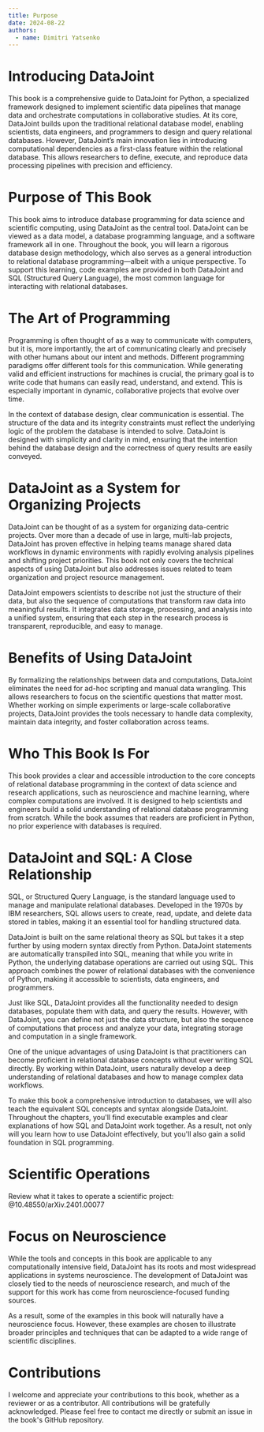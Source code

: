 ```yaml
---
title: Purpose
date: 2024-08-22
authors:
  - name: Dimitri Yatsenko
---
```


# Introducing DataJoint

This book is a comprehensive guide to DataJoint for Python, a specialized framework designed to implement scientific data pipelines that manage data and orchestrate computations in collaborative studies. At its core, DataJoint builds upon the traditional relational database model, enabling scientists, data engineers, and programmers to design and query relational databases. However, DataJoint’s main innovation lies in introducing computational dependencies as a first-class feature within the relational database. This allows researchers to define, execute, and reproduce data processing pipelines with precision and efficiency.

# Purpose of This Book

This book aims to introduce database programming for data science and scientific computing, using DataJoint as the central tool. DataJoint can be viewed as a data model, a database programming language, and a software framework all in one. Throughout the book, you will learn a rigorous database design methodology, which also serves as a general introduction to relational database programming—albeit with a unique perspective. To support this learning, code examples are provided in both DataJoint and SQL (Structured Query Language), the most common language for interacting with relational databases.

# The Art of Programming

Programming is often thought of as a way to communicate with computers, but it is, more importantly, the art of communicating clearly and precisely with other humans about our intent and methods. Different programming paradigms offer different tools for this communication. While generating valid and efficient instructions for machines is crucial, the primary goal is to write code that humans can easily read, understand, and extend. This is especially important in dynamic, collaborative projects that evolve over time.

In the context of database design, clear communication is essential. The structure of the data and its integrity constraints must reflect the underlying logic of the problem the database is intended to solve. DataJoint is designed with simplicity and clarity in mind, ensuring that the intention behind the database design and the correctness of query results are easily conveyed.

# DataJoint as a System for Organizing Projects

DataJoint can be thought of as a system for organizing data-centric projects. Over more than a decade of use in large, multi-lab projects, DataJoint has proven effective in helping teams manage shared data workflows in dynamic environments with rapidly evolving analysis pipelines and shifting project priorities. This book not only covers the technical aspects of using DataJoint but also addresses issues related to team organization and project resource management.

DataJoint empowers scientists to describe not just the structure of their data, but also the sequence of computations that transform raw data into meaningful results. It integrates data storage, processing, and analysis into a unified system, ensuring that each step in the research process is transparent, reproducible, and easy to manage.

# Benefits of Using DataJoint

By formalizing the relationships between data and computations, DataJoint eliminates the need for ad-hoc scripting and manual data wrangling. This allows researchers to focus on the scientific questions that matter most. Whether working on simple experiments or large-scale collaborative projects, DataJoint provides the tools necessary to handle data complexity, maintain data integrity, and foster collaboration across teams.

# Who This Book Is For

This book provides a clear and accessible introduction to the core concepts of relational database programming in the context of data science and research applications, such as neuroscience and machine learning, where complex computations are involved. It is designed to help scientists and engineers build a solid understanding of relational database programming from scratch. While the book assumes that readers are proficient in Python, no prior experience with databases is required.


# DataJoint and SQL: A Close Relationship

SQL, or Structured Query Language, is the standard language used to manage and manipulate relational databases. Developed in the 1970s by IBM researchers, SQL allows users to create, read, update, and delete data stored in tables, making it an essential tool for handling structured data.

DataJoint is built on the same relational theory as SQL but takes it a step further by using modern syntax directly from Python. DataJoint statements are automatically transpiled into SQL, meaning that while you write in Python, the underlying database operations are carried out using SQL. This approach combines the power of relational databases with the convenience of Python, making it accessible to scientists, data engineers, and programmers.

Just like SQL, DataJoint provides all the functionality needed to design databases, populate them with data, and query the results. However, with DataJoint, you can define not just the data structure, but also the sequence of computations that process and analyze your data, integrating storage and computation in a single framework.

One of the unique advantages of using DataJoint is that practitioners can become proficient in relational database concepts without ever writing SQL directly. By working within DataJoint, users naturally develop a deep understanding of relational databases and how to manage complex data workflows.

To make this book a comprehensive introduction to databases, we will also teach the equivalent SQL concepts and syntax alongside DataJoint. Throughout the chapters, you'll find executable examples and clear explanations of how SQL and DataJoint work together. As a result, not only will you learn how to use DataJoint effectively, but you'll also gain a solid foundation in SQL programming.

# Scientific Operations 
Review what it takes to operate a scientific project: @10.48550/arXiv.2401.00077

# Focus on Neuroscience

While the tools and concepts in this book are applicable to any computationally intensive field, DataJoint has its roots and most widespread applications in systems neuroscience. The development of DataJoint was closely tied to the needs of neuroscience research, and much of the support for this work has come from neuroscience-focused funding sources.

As a result, some of the examples in this book will naturally have a neuroscience focus. However, these examples are chosen to illustrate broader principles and techniques that can be adapted to a wide range of scientific disciplines.

# Contributions

I welcome and appreciate your contributions to this book, whether as a reviewer or as a contributor.
All contributions will be gratefully acknowledged.
Please feel free to contact me directly or submit an issue in the book's GitHub repository.
